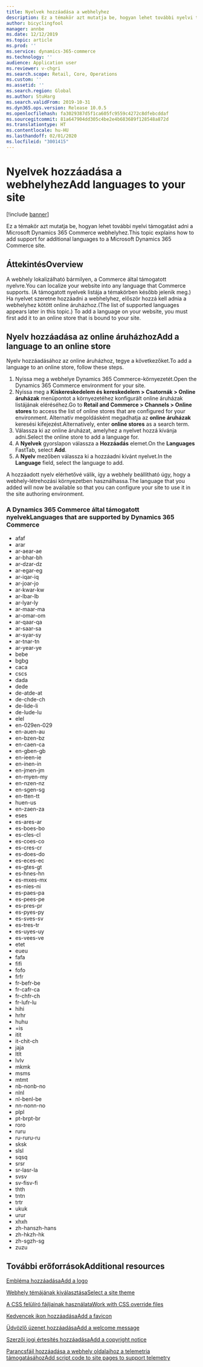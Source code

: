 ```yaml
---
title: Nyelvek hozzáadása a webhelyhez
description: Ez a témakör azt mutatja be, hogyan lehet további nyelvi támogatást adni a Microsoft Dynamics 365 Commerce webhelyhez.
author: bicyclingfool
manager: annbe
ms.date: 12/12/2019
ms.topic: article
ms.prod: ''
ms.service: dynamics-365-commerce
ms.technology: ''
audience: Application user
ms.reviewer: v-chgri
ms.search.scope: Retail, Core, Operations
ms.custom: ''
ms.assetid: ''
ms.search.region: Global
ms.author: StuHarg
ms.search.validFrom: 2019-10-31
ms.dyn365.ops.version: Release 10.0.5
ms.openlocfilehash: fa3029387d5f1ca605fc9559c4272c8dfebcddaf
ms.sourcegitcommit: 81a647904dd305c4be2e4b683689f128548a872d
ms.translationtype: HT
ms.contentlocale: hu-HU
ms.lasthandoff: 02/01/2020
ms.locfileid: "3001415"
---
```

# <a name="add-languages-to-your-site"></a><span data-ttu-id="5d82f-103">Nyelvek hozzáadása a webhelyhez</span><span class="sxs-lookup"><span data-stu-id="5d82f-103">Add languages to your site</span></span>


[!include [banner](includes/banner.md)]

<span data-ttu-id="5d82f-104">Ez a témakör azt mutatja be, hogyan lehet további nyelvi támogatást adni a Microsoft Dynamics 365 Commerce webhelyhez.</span><span class="sxs-lookup"><span data-stu-id="5d82f-104">This topic explains how to add support for additional languages to a Microsoft Dynamics 365 Commerce site.</span></span>

## <a name="overview"></a><span data-ttu-id="5d82f-105">Áttekintés</span><span class="sxs-lookup"><span data-stu-id="5d82f-105">Overview</span></span>

<span data-ttu-id="5d82f-106">A webhely lokalizálható bármilyen, a Commerce által támogatott nyelvre.</span><span class="sxs-lookup"><span data-stu-id="5d82f-106">You can localize your website into any language that Commerce supports.</span></span> <span data-ttu-id="5d82f-107">(A támogatott nyelvek listája a témakörben később jelenik meg.) Ha nyelvet szeretne hozzáadni a webhelyhez, először hozzá kell adnia a webhelyhez kötött online áruházhoz.</span><span class="sxs-lookup"><span data-stu-id="5d82f-107">(The list of supported languages appears later in this topic.) To add a language on your website, you must first add it to an online store that is bound to your site.</span></span>

## <a name="add-a-language-to-an-online-store"></a><span data-ttu-id="5d82f-108">Nyelv hozzáadása az online áruházhoz</span><span class="sxs-lookup"><span data-stu-id="5d82f-108">Add a language to an online store</span></span>

<span data-ttu-id="5d82f-109">Nyelv hozzáadásához az online áruházhoz, tegye a következőket.</span><span class="sxs-lookup"><span data-stu-id="5d82f-109">To add a language to an online store, follow these steps.</span></span>

1. <span data-ttu-id="5d82f-110">Nyissa meg a webhelye Dynamics 365 Commerce-környezetét.</span><span class="sxs-lookup"><span data-stu-id="5d82f-110">Open the Dynamics 365 Commerce environment for your site.</span></span>
1. <span data-ttu-id="5d82f-111">Nyissa meg a **Kiskereskedelem és kereskedelem \> Csatornák \> Online áruházak** menüpontot a környezetéhez konfigurált online áruházak listájának eléréséhez.</span><span class="sxs-lookup"><span data-stu-id="5d82f-111">Go to **Retail and Commerce \> Channels \> Online stores** to access the list of online stores that are configured for your environment.</span></span> <span data-ttu-id="5d82f-112">Alternatív megoldásként megadhatja az **online áruházak** keresési kifejezést.</span><span class="sxs-lookup"><span data-stu-id="5d82f-112">Alternatively, enter **online stores** as a search term.</span></span>
1. <span data-ttu-id="5d82f-113">Válassza ki az online áruházat, amelyhez a nyelvet hozzá kívánja adni.</span><span class="sxs-lookup"><span data-stu-id="5d82f-113">Select the online store to add a language for.</span></span>
1. <span data-ttu-id="5d82f-114">A **Nyelvek** gyorslapon válassza a **Hozzáadás** elemet.</span><span class="sxs-lookup"><span data-stu-id="5d82f-114">On the **Languages** FastTab, select **Add**.</span></span>
1. <span data-ttu-id="5d82f-115">A **Nyelv** mezőben válassza ki a hozzáadni kívánt nyelvet.</span><span class="sxs-lookup"><span data-stu-id="5d82f-115">In the **Language** field, select the language to add.</span></span>

<span data-ttu-id="5d82f-116">A hozzáadott nyelv elérhetővé válik, így a webhely beállítható úgy, hogy a webhely-létrehozási környezetben használhassa.</span><span class="sxs-lookup"><span data-stu-id="5d82f-116">The language that you added will now be available so that you can configure your site to use it in the site authoring environment.</span></span>

### <a name="languages-that-are-supported-by-dynamics-365-commerce"></a><span data-ttu-id="5d82f-117">A Dynamics 365 Commerce által támogatott nyelvek</span><span class="sxs-lookup"><span data-stu-id="5d82f-117">Languages that are supported by Dynamics 365 Commerce</span></span>

- <span data-ttu-id="5d82f-118">af</span><span class="sxs-lookup"><span data-stu-id="5d82f-118">af</span></span>
- <span data-ttu-id="5d82f-119">ar</span><span class="sxs-lookup"><span data-stu-id="5d82f-119">ar</span></span>
- <span data-ttu-id="5d82f-120">ar-ae</span><span class="sxs-lookup"><span data-stu-id="5d82f-120">ar-ae</span></span>
- <span data-ttu-id="5d82f-121">ar-bh</span><span class="sxs-lookup"><span data-stu-id="5d82f-121">ar-bh</span></span>
- <span data-ttu-id="5d82f-122">ar-dz</span><span class="sxs-lookup"><span data-stu-id="5d82f-122">ar-dz</span></span>
- <span data-ttu-id="5d82f-123">ar-eg</span><span class="sxs-lookup"><span data-stu-id="5d82f-123">ar-eg</span></span>
- <span data-ttu-id="5d82f-124">ar-iq</span><span class="sxs-lookup"><span data-stu-id="5d82f-124">ar-iq</span></span>
- <span data-ttu-id="5d82f-125">ar-jo</span><span class="sxs-lookup"><span data-stu-id="5d82f-125">ar-jo</span></span>
- <span data-ttu-id="5d82f-126">ar-kw</span><span class="sxs-lookup"><span data-stu-id="5d82f-126">ar-kw</span></span>
- <span data-ttu-id="5d82f-127">ar-lb</span><span class="sxs-lookup"><span data-stu-id="5d82f-127">ar-lb</span></span>
- <span data-ttu-id="5d82f-128">ar-ly</span><span class="sxs-lookup"><span data-stu-id="5d82f-128">ar-ly</span></span>
- <span data-ttu-id="5d82f-129">ar-ma</span><span class="sxs-lookup"><span data-stu-id="5d82f-129">ar-ma</span></span>
- <span data-ttu-id="5d82f-130">ar-om</span><span class="sxs-lookup"><span data-stu-id="5d82f-130">ar-om</span></span>
- <span data-ttu-id="5d82f-131">ar-qa</span><span class="sxs-lookup"><span data-stu-id="5d82f-131">ar-qa</span></span>
- <span data-ttu-id="5d82f-132">ar-sa</span><span class="sxs-lookup"><span data-stu-id="5d82f-132">ar-sa</span></span>
- <span data-ttu-id="5d82f-133">ar-sy</span><span class="sxs-lookup"><span data-stu-id="5d82f-133">ar-sy</span></span>
- <span data-ttu-id="5d82f-134">ar-tn</span><span class="sxs-lookup"><span data-stu-id="5d82f-134">ar-tn</span></span>
- <span data-ttu-id="5d82f-135">ar-ye</span><span class="sxs-lookup"><span data-stu-id="5d82f-135">ar-ye</span></span>
- <span data-ttu-id="5d82f-136">be</span><span class="sxs-lookup"><span data-stu-id="5d82f-136">be</span></span>
- <span data-ttu-id="5d82f-137">bg</span><span class="sxs-lookup"><span data-stu-id="5d82f-137">bg</span></span>
- <span data-ttu-id="5d82f-138">ca</span><span class="sxs-lookup"><span data-stu-id="5d82f-138">ca</span></span>
- <span data-ttu-id="5d82f-139">cs</span><span class="sxs-lookup"><span data-stu-id="5d82f-139">cs</span></span>
- <span data-ttu-id="5d82f-140">da</span><span class="sxs-lookup"><span data-stu-id="5d82f-140">da</span></span>
- <span data-ttu-id="5d82f-141">de</span><span class="sxs-lookup"><span data-stu-id="5d82f-141">de</span></span>
- <span data-ttu-id="5d82f-142">de-at</span><span class="sxs-lookup"><span data-stu-id="5d82f-142">de-at</span></span>
- <span data-ttu-id="5d82f-143">de-ch</span><span class="sxs-lookup"><span data-stu-id="5d82f-143">de-ch</span></span>
- <span data-ttu-id="5d82f-144">de-li</span><span class="sxs-lookup"><span data-stu-id="5d82f-144">de-li</span></span>
- <span data-ttu-id="5d82f-145">de-lu</span><span class="sxs-lookup"><span data-stu-id="5d82f-145">de-lu</span></span>
- <span data-ttu-id="5d82f-146">el</span><span class="sxs-lookup"><span data-stu-id="5d82f-146">el</span></span>
- <span data-ttu-id="5d82f-147">en-029</span><span class="sxs-lookup"><span data-stu-id="5d82f-147">en-029</span></span>
- <span data-ttu-id="5d82f-148">en-au</span><span class="sxs-lookup"><span data-stu-id="5d82f-148">en-au</span></span>
- <span data-ttu-id="5d82f-149">en-bz</span><span class="sxs-lookup"><span data-stu-id="5d82f-149">en-bz</span></span>
- <span data-ttu-id="5d82f-150">en-ca</span><span class="sxs-lookup"><span data-stu-id="5d82f-150">en-ca</span></span>
- <span data-ttu-id="5d82f-151">en-gb</span><span class="sxs-lookup"><span data-stu-id="5d82f-151">en-gb</span></span>
- <span data-ttu-id="5d82f-152">en-ie</span><span class="sxs-lookup"><span data-stu-id="5d82f-152">en-ie</span></span>
- <span data-ttu-id="5d82f-153">en-in</span><span class="sxs-lookup"><span data-stu-id="5d82f-153">en-in</span></span>
- <span data-ttu-id="5d82f-154">en-jm</span><span class="sxs-lookup"><span data-stu-id="5d82f-154">en-jm</span></span>
- <span data-ttu-id="5d82f-155">en-my</span><span class="sxs-lookup"><span data-stu-id="5d82f-155">en-my</span></span>
- <span data-ttu-id="5d82f-156">en-nz</span><span class="sxs-lookup"><span data-stu-id="5d82f-156">en-nz</span></span>
- <span data-ttu-id="5d82f-157">en-sg</span><span class="sxs-lookup"><span data-stu-id="5d82f-157">en-sg</span></span>
- <span data-ttu-id="5d82f-158">en-tt</span><span class="sxs-lookup"><span data-stu-id="5d82f-158">en-tt</span></span>
- <span data-ttu-id="5d82f-159">hu</span><span class="sxs-lookup"><span data-stu-id="5d82f-159">en-us</span></span>
- <span data-ttu-id="5d82f-160">en-za</span><span class="sxs-lookup"><span data-stu-id="5d82f-160">en-za</span></span>
- <span data-ttu-id="5d82f-161">es</span><span class="sxs-lookup"><span data-stu-id="5d82f-161">es</span></span>
- <span data-ttu-id="5d82f-162">es-ar</span><span class="sxs-lookup"><span data-stu-id="5d82f-162">es-ar</span></span>
- <span data-ttu-id="5d82f-163">es-bo</span><span class="sxs-lookup"><span data-stu-id="5d82f-163">es-bo</span></span>
- <span data-ttu-id="5d82f-164">es-cl</span><span class="sxs-lookup"><span data-stu-id="5d82f-164">es-cl</span></span>
- <span data-ttu-id="5d82f-165">es-co</span><span class="sxs-lookup"><span data-stu-id="5d82f-165">es-co</span></span>
- <span data-ttu-id="5d82f-166">es-cr</span><span class="sxs-lookup"><span data-stu-id="5d82f-166">es-cr</span></span>
- <span data-ttu-id="5d82f-167">es-do</span><span class="sxs-lookup"><span data-stu-id="5d82f-167">es-do</span></span>
- <span data-ttu-id="5d82f-168">es-ec</span><span class="sxs-lookup"><span data-stu-id="5d82f-168">es-ec</span></span>
- <span data-ttu-id="5d82f-169">es-gt</span><span class="sxs-lookup"><span data-stu-id="5d82f-169">es-gt</span></span>
- <span data-ttu-id="5d82f-170">es-hn</span><span class="sxs-lookup"><span data-stu-id="5d82f-170">es-hn</span></span>
- <span data-ttu-id="5d82f-171">es-mx</span><span class="sxs-lookup"><span data-stu-id="5d82f-171">es-mx</span></span>
- <span data-ttu-id="5d82f-172">es-ni</span><span class="sxs-lookup"><span data-stu-id="5d82f-172">es-ni</span></span>
- <span data-ttu-id="5d82f-173">es-pa</span><span class="sxs-lookup"><span data-stu-id="5d82f-173">es-pa</span></span>
- <span data-ttu-id="5d82f-174">es-pe</span><span class="sxs-lookup"><span data-stu-id="5d82f-174">es-pe</span></span>
- <span data-ttu-id="5d82f-175">es-pr</span><span class="sxs-lookup"><span data-stu-id="5d82f-175">es-pr</span></span>
- <span data-ttu-id="5d82f-176">es-py</span><span class="sxs-lookup"><span data-stu-id="5d82f-176">es-py</span></span>
- <span data-ttu-id="5d82f-177">es-sv</span><span class="sxs-lookup"><span data-stu-id="5d82f-177">es-sv</span></span>
- <span data-ttu-id="5d82f-178">es-tr</span><span class="sxs-lookup"><span data-stu-id="5d82f-178">es-tr</span></span>
- <span data-ttu-id="5d82f-179">es-uy</span><span class="sxs-lookup"><span data-stu-id="5d82f-179">es-uy</span></span>
- <span data-ttu-id="5d82f-180">es-ve</span><span class="sxs-lookup"><span data-stu-id="5d82f-180">es-ve</span></span>
- <span data-ttu-id="5d82f-181">et</span><span class="sxs-lookup"><span data-stu-id="5d82f-181">et</span></span>
- <span data-ttu-id="5d82f-182">eu</span><span class="sxs-lookup"><span data-stu-id="5d82f-182">eu</span></span>
- <span data-ttu-id="5d82f-183">fa</span><span class="sxs-lookup"><span data-stu-id="5d82f-183">fa</span></span>
- <span data-ttu-id="5d82f-184">fi</span><span class="sxs-lookup"><span data-stu-id="5d82f-184">fi</span></span>
- <span data-ttu-id="5d82f-185">fo</span><span class="sxs-lookup"><span data-stu-id="5d82f-185">fo</span></span>
- <span data-ttu-id="5d82f-186">fr</span><span class="sxs-lookup"><span data-stu-id="5d82f-186">fr</span></span>
- <span data-ttu-id="5d82f-187">fr-be</span><span class="sxs-lookup"><span data-stu-id="5d82f-187">fr-be</span></span>
- <span data-ttu-id="5d82f-188">fr-ca</span><span class="sxs-lookup"><span data-stu-id="5d82f-188">fr-ca</span></span>
- <span data-ttu-id="5d82f-189">fr-ch</span><span class="sxs-lookup"><span data-stu-id="5d82f-189">fr-ch</span></span>
- <span data-ttu-id="5d82f-190">fr-lu</span><span class="sxs-lookup"><span data-stu-id="5d82f-190">fr-lu</span></span>
- <span data-ttu-id="5d82f-191">hi</span><span class="sxs-lookup"><span data-stu-id="5d82f-191">hi</span></span>
- <span data-ttu-id="5d82f-192">hr</span><span class="sxs-lookup"><span data-stu-id="5d82f-192">hr</span></span>
- <span data-ttu-id="5d82f-193">hu</span><span class="sxs-lookup"><span data-stu-id="5d82f-193">hu</span></span>
- <span data-ttu-id="5d82f-194">=</span><span class="sxs-lookup"><span data-stu-id="5d82f-194">is</span></span>
- <span data-ttu-id="5d82f-195">it</span><span class="sxs-lookup"><span data-stu-id="5d82f-195">it</span></span>
- <span data-ttu-id="5d82f-196">it-ch</span><span class="sxs-lookup"><span data-stu-id="5d82f-196">it-ch</span></span>
- <span data-ttu-id="5d82f-197">ja</span><span class="sxs-lookup"><span data-stu-id="5d82f-197">ja</span></span>
- <span data-ttu-id="5d82f-198">lt</span><span class="sxs-lookup"><span data-stu-id="5d82f-198">lt</span></span>
- <span data-ttu-id="5d82f-199">lv</span><span class="sxs-lookup"><span data-stu-id="5d82f-199">lv</span></span>
- <span data-ttu-id="5d82f-200">mk</span><span class="sxs-lookup"><span data-stu-id="5d82f-200">mk</span></span>
- <span data-ttu-id="5d82f-201">ms</span><span class="sxs-lookup"><span data-stu-id="5d82f-201">ms</span></span>
- <span data-ttu-id="5d82f-202">mt</span><span class="sxs-lookup"><span data-stu-id="5d82f-202">mt</span></span>
- <span data-ttu-id="5d82f-203">nb-no</span><span class="sxs-lookup"><span data-stu-id="5d82f-203">nb-no</span></span>
- <span data-ttu-id="5d82f-204">nl</span><span class="sxs-lookup"><span data-stu-id="5d82f-204">nl</span></span>
- <span data-ttu-id="5d82f-205">nl-be</span><span class="sxs-lookup"><span data-stu-id="5d82f-205">nl-be</span></span>
- <span data-ttu-id="5d82f-206">nn-no</span><span class="sxs-lookup"><span data-stu-id="5d82f-206">nn-no</span></span>
- <span data-ttu-id="5d82f-207">pl</span><span class="sxs-lookup"><span data-stu-id="5d82f-207">pl</span></span>
- <span data-ttu-id="5d82f-208">pt-br</span><span class="sxs-lookup"><span data-stu-id="5d82f-208">pt-br</span></span>
- <span data-ttu-id="5d82f-209">ro</span><span class="sxs-lookup"><span data-stu-id="5d82f-209">ro</span></span>
- <span data-ttu-id="5d82f-210">ru</span><span class="sxs-lookup"><span data-stu-id="5d82f-210">ru</span></span>
- <span data-ttu-id="5d82f-211">ru-ru</span><span class="sxs-lookup"><span data-stu-id="5d82f-211">ru-ru</span></span>
- <span data-ttu-id="5d82f-212">sk</span><span class="sxs-lookup"><span data-stu-id="5d82f-212">sk</span></span>
- <span data-ttu-id="5d82f-213">sl</span><span class="sxs-lookup"><span data-stu-id="5d82f-213">sl</span></span>
- <span data-ttu-id="5d82f-214">sq</span><span class="sxs-lookup"><span data-stu-id="5d82f-214">sq</span></span>
- <span data-ttu-id="5d82f-215">sr</span><span class="sxs-lookup"><span data-stu-id="5d82f-215">sr</span></span>
- <span data-ttu-id="5d82f-216">sr-la</span><span class="sxs-lookup"><span data-stu-id="5d82f-216">sr-la</span></span>
- <span data-ttu-id="5d82f-217">sv</span><span class="sxs-lookup"><span data-stu-id="5d82f-217">sv</span></span>
- <span data-ttu-id="5d82f-218">sv-fi</span><span class="sxs-lookup"><span data-stu-id="5d82f-218">sv-fi</span></span>
- <span data-ttu-id="5d82f-219">th</span><span class="sxs-lookup"><span data-stu-id="5d82f-219">th</span></span>
- <span data-ttu-id="5d82f-220">tn</span><span class="sxs-lookup"><span data-stu-id="5d82f-220">tn</span></span>
- <span data-ttu-id="5d82f-221">tr</span><span class="sxs-lookup"><span data-stu-id="5d82f-221">tr</span></span>
- <span data-ttu-id="5d82f-222">uk</span><span class="sxs-lookup"><span data-stu-id="5d82f-222">uk</span></span>
- <span data-ttu-id="5d82f-223">ur</span><span class="sxs-lookup"><span data-stu-id="5d82f-223">ur</span></span>
- <span data-ttu-id="5d82f-224">xh</span><span class="sxs-lookup"><span data-stu-id="5d82f-224">xh</span></span>
- <span data-ttu-id="5d82f-225">zh-hans</span><span class="sxs-lookup"><span data-stu-id="5d82f-225">zh-hans</span></span>
- <span data-ttu-id="5d82f-226">zh-hk</span><span class="sxs-lookup"><span data-stu-id="5d82f-226">zh-hk</span></span>
- <span data-ttu-id="5d82f-227">zh-sg</span><span class="sxs-lookup"><span data-stu-id="5d82f-227">zh-sg</span></span>
- <span data-ttu-id="5d82f-228">zu</span><span class="sxs-lookup"><span data-stu-id="5d82f-228">zu</span></span>

## <a name="additional-resources"></a><span data-ttu-id="5d82f-229">További erőforrások</span><span class="sxs-lookup"><span data-stu-id="5d82f-229">Additional resources</span></span>

[<span data-ttu-id="5d82f-230">Embléma hozzáadása</span><span class="sxs-lookup"><span data-stu-id="5d82f-230">Add a logo</span></span>](add-logo.md)

[<span data-ttu-id="5d82f-231">Webhely témájának kiválasztása</span><span class="sxs-lookup"><span data-stu-id="5d82f-231">Select a site theme</span></span>](select-site-theme.md)

[<span data-ttu-id="5d82f-232">A CSS felülíró fájljainak használata</span><span class="sxs-lookup"><span data-stu-id="5d82f-232">Work with CSS override files</span></span>](css-override-files.md)

[<span data-ttu-id="5d82f-233">Kedvencek ikon hozzáadása</span><span class="sxs-lookup"><span data-stu-id="5d82f-233">Add a favicon</span></span>](add-favicon.md)

[<span data-ttu-id="5d82f-234">Üdvözlő üzenet hozzáadása</span><span class="sxs-lookup"><span data-stu-id="5d82f-234">Add a welcome message</span></span>](add-welcome-message.md)

[<span data-ttu-id="5d82f-235">Szerzői jogi értesítés hozzáadása</span><span class="sxs-lookup"><span data-stu-id="5d82f-235">Add a copyright notice</span></span>](add-copyright-notice.md)

[<span data-ttu-id="5d82f-236">Parancsfájl hozzáadása a webhely oldalaihoz a telemetria támogatásához</span><span class="sxs-lookup"><span data-stu-id="5d82f-236">Add script code to site pages to support telemetry</span></span>](add-telemetry.md)
